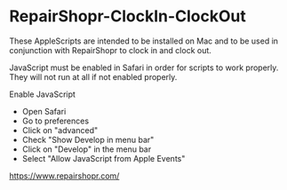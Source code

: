 # RepairShopr-ClockIn-ClockOut

These AppleScripts are intended to be installed on Mac and to be used in conjunction with RepairShopr to clock in and clock out.

JavaScript must be enabled in Safari in order for scripts to work properly. They will not run at all if not enabled properly. 

Enable JavaScript
- Open Safari
- Go to preferences
- Click on "advanced"
- Check "Show Develop in menu bar"
- Click on "Develop" in the menu bar
- Select "Allow JavaScript from Apple Events"

https://www.repairshopr.com/
